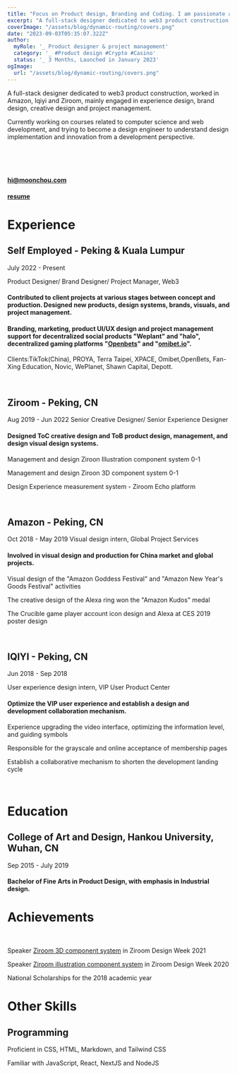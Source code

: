 ```yaml
---
title: "Focus on Product design, Branding and Coding. I am passionate about technology, consumer products and Web3."
excerpt: "A full-stack designer dedicated to web3 product construction, worked in Amazon, Iqiyi and Ziroom, mainly engaged in experience design, brand design, creative design and project management.Currently working on courses related to computer science and web development, and trying to become a design engineer to understand design implementation and innovation from a development perspective."
coverImage: "/assets/blog/dynamic-routing/covers.png"
date: "2023-09-03T05:35:07.322Z"
author:
  myRole: '_ Product designer & project management'
  category: '_ #Product design #Crypto #Casino'
  status: '_ 3 Months, Launched in January 2023'
ogImage:
  url: "/assets/blog/dynamic-routing/covers.png"
---
```


A full-stack designer dedicated to web3 product construction, worked in Amazon, Iqiyi and Ziroom, mainly engaged in experience design, brand design, creative design and project management.

Currently working on courses related to computer science and web development, and trying to become a design engineer to understand design implementation and innovation from a development perspective.

&nbsp;


&nbsp;


#### [hi@moonchou.com](https://moonchoudesign@gmail.com)
#### [resume](https://drive.google.com/file/d/18L0K05pFCYy5VbfhiP_G8CYxCXsOrs8C/view?usp=drive_link)

# Experience

## Self Employed - Peking & Kuala Lumpur

July 2022 - Present

Product Designer/ Brand Designer/ Project Manager, Web3


#### Contributed to client projects at various stages between concept and production. Designed new products, design systems, brands, visuals, and project management.

#### Branding, marketing, product UI/UX design and project management support for decentralized social products "Weplant" and "halo", decentralized gaming platforms "[Openbets](https://twitter.com/Openbets_gaming)" and "[omibet.io](https://twitter.com/Omibet_official)".

Clients:TikTok(China), PROYA, Terra Taipei, XPACE, Omibet,OpenBets, Fan-Xing Education, Novic, WePlanet, Shawn Capital, Depott.

&nbsp;

## Ziroom - Peking, CN
Aug 2019 - Jun 2022
Senior Creative Designer/ Senior Experience Designer


#### Designed ToC creative design and ToB product design, management, and design visual design systems.
Management and design Ziroon Illustration component system 0-1

Management and design Ziroon 3D component system 0-1

Design Experience measurement system - Ziroom Echo platform


&nbsp;

## Amazon - Peking, CN
Oct 2018 - May 2019
Visual design intern, Global Project Services

#### Involved in visual design and production for China market and global projects.
Visual design of the "Amazon Goddess Festival" and "Amazon New Year's Goods Festival" activities

The creative design of the Alexa ring won the "Amazon Kudos" medal

The Crucible game player account icon design and Alexa at CES 2019 poster design



&nbsp;

## IQIYI - Peking, CN

Jun 2018 - Sep 2018

User experience design intern, VIP User Product Center

#### Optimize the VIP user experience and establish a design and development collaboration mechanism.

Experience upgrading the video interface, optimizing the information level, and guiding symbols

Responsible for the grayscale and online acceptance of membership pages

Establish a collaborative mechanism to shorten the development landing cycle

&nbsp;


# Education

## College of Art and Design, Hankou University, Wuhan, CN
Sep 2015 - July 2019

#### Bachelor of Fine Arts in Product Design, with emphasis in Industrial design.


# Achievements

&nbsp;

Speaker [Ziroom 3D component system](https://meia.me/course/170310?cid=&scid=) in Ziroom Design Week 2021

Speaker [Ziroom illustration component system](https://meia.me/course/169996?cid=&scid=) in Ziroom Design Week 2020

National Scholarships for the 2018 academic year

# Other Skills

## Programming
Proficient in CSS, HTML, Markdown, and Tailwind CSS

Familiar with JavaScript, React, NextJS and NodeJS

